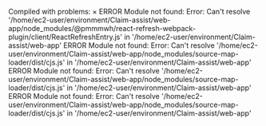 Compiled with problems:
×
ERROR
Module not found: Error: Can't resolve '/home/ec2-user/environment/Claim-assist/web-app/node_modules/@pmmmwh/react-refresh-webpack-plugin/client/ReactRefreshEntry.js' in '/home/ec2-user/environment/Claim-assist/web-app'
ERROR
Module not found: Error: Can't resolve '/home/ec2-user/environment/Claim-assist/web-app/node_modules/source-map-loader/dist/cjs.js' in '/home/ec2-user/environment/Claim-assist/web-app'
ERROR
Module not found: Error: Can't resolve '/home/ec2-user/environment/Claim-assist/web-app/node_modules/source-map-loader/dist/cjs.js' in '/home/ec2-user/environment/Claim-assist/web-app'
ERROR
Module not found: Error: Can't resolve '/home/ec2-user/environment/Claim-assist/web-app/node_modules/source-map-loader/dist/cjs.js' in '/home/ec2-user/environment/Claim-assist/web-app'
